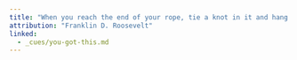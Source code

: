 ```yaml
---
title: "When you reach the end of your rope, tie a knot in it and hang on."
attribution: "Franklin D. Roosevelt"
linked:
  - _cues/you-got-this.md
---
```

